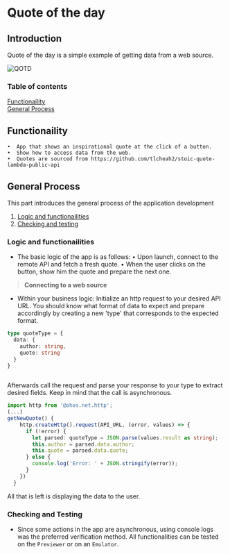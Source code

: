 # Quote of the day
## Introduction

Quote of the day is a simple example of getting data from a web source.

![QOTD](https://github.com/user-attachments/assets/5bf435f0-b9d8-4122-a5b3-1236fe5fa834)

### Table of contents
 [Functionaility](#functionaility)  
 [General Process](#general-process)

## Functionaility
    •  App that shows an inspirational quote at the click of a button.
    •  Show how to access data from the web.
    •  Quotes are sourced from https://github.com/tlcheah2/stoic-quote-lambda-public-api
	
## General Process
This part introduces the general process of the application development  
1. [Logic and functionailities](#logic-and-functionailities)
2. [Checking and testing](#checking-and-testing)
    
### Logic and functionailities
- The basic logic of the app is as follows:
    •  Upon launch, connect to the remote API and fetch a fresh quote.
	•  When the user clicks on the button, show him the quote and prepare the next one.

>**Connecting to a web source**

- Within your business logic:
	Initialize an http request to your desired API URL.
	You should know what format of data to expect and prepare accordingly by creating a new 'type' that corresponds to the expected format.
	
```typescript
type quoteType = {
  data: {
    author: string,
    quote: string
  }
}	
	
```	
	
Afterwards call the request and parse your response to your type to extract desired fields.
Keep in mind that the call is asynchronous.
	

```typescript
import http from '@ohos.net.http';
(...)
getNewQuote() {
    http.createHttp().request(API_URL, (error, values) => {
      if (!error) {
        let parsed: quoteType = JSON.parse(values.result as string);
        this.author = parsed.data.author;
        this.quote = parsed.data.quote;
      } else {
        console.log('Error: ' + JSON.stringify(error));
      }
    })
  }
```

All that is left is displaying the data to the user.

### Checking and Testing
- Since some actions in the app are asynchronous, using console logs was the preferred verification method.
  All functionalities can be tested on the `Previewer` or on an `Emulator`.
